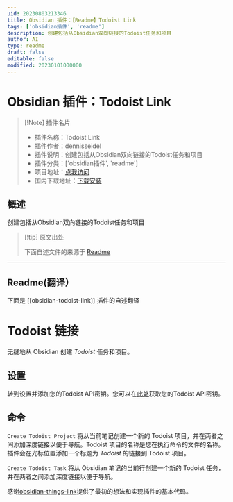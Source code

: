 ```yaml
---
uid: 20230803213346
title: Obsidian 插件：【Readme】Todoist Link
tags: ['obsidian插件', 'readme']
description: 创建包括从Obsidian双向链接的Todoist任务和项目
author: AI
type: readme
draft: false
editable: false
modified: 20230101000000
---
```


# Obsidian 插件：Todoist Link

> [!Note] 插件名片
> - 插件名称：Todoist Link
> - 插件作者：dennisseidel
> - 插件说明：创建包括从Obsidian双向链接的Todoist任务和项目
> - 插件分类：['obsidian插件', 'readme']
> - 项目地址：[点我访问](https://github.com/dennisseidel/obsidian-todoist-link)
> - 国内下载地址：[下载安装](https://pkmer.cn/products/plugin/pluginMarket/?obsidian-todoist-link)

## 概述

创建包括从Obsidian双向链接的Todoist任务和项目



> [!tip] 原文出处
> 
>下面自述文件的来源于 [Readme](https://ghproxy.net/https://raw.githubusercontent.com/dennisseidel/obsidian-todoist-link/master/README.md)
> 

---

## Readme(翻译）

下面是 [[obsidian-todoist-link]] 插件的自述翻译



# Todoist 链接

无缝地从 Obsidian 创建 *Todoist* 任务和项目。

## 设置



转到设置并添加您的Todoist API密钥。您可以在[此处](https://todoist.com/app/settings/integrations)获取您的Todoist API密钥。

## 命令

`Create Todoist Project` 将从当前笔记创建一个新的 Todoist 项目，并在两者之间添加深度链接以便于导航。Todoist 项目的名称是您在执行命令的文件的名称。插件会在光标位置添加一个标题为 *Todoist* 的链接到 Todoist 项目。

`Create Todoist Task` 将从 Obsidian 笔记的当前行创建一个新的 Todoist 任务，并在两者之间添加深度链接以便于导航。

感谢[obsidian-things-link](https://github.com/gavinmn/obsidian-things-link)提供了最初的想法和实现插件的基本代码。



